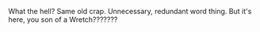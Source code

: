 What the hell? Same old crap. Unnecessary, redundant word thing. But it's here, you son of a Wretch???????
